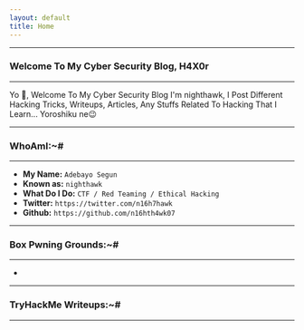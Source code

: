 ```yaml
---
layout: default
title: Home
---
```


* * *
### Welcome To My Cyber Security Blog, H4X0r
* * *

Yo 👋, Welcome To My Cyber Security Blog I'm nighthawk, I Post Different Hacking Tricks, Writeups, Articles, Any Stuffs Related To Hacking That I Learn... Yoroshiku ne😉

* * *
### WhoAmI:~#
* * *

- **My Name:**    `Adebayo Segun`
- **Known as:**   `nighthawk`
- **What Do I Do:**  `CTF / Red Teaming / Ethical Hacking`
- **Twitter:** `https://twitter.com/n16h7hawk`
- **Github:** `https://github.com/n16hth4wk07`

* * *
### **Box Pwning Grounds:~#**
* * *

-

* * *
### **TryHackMe Writeups:~#**
* * *
